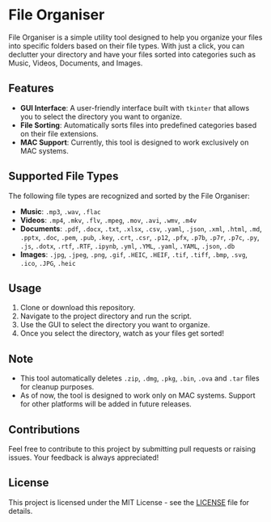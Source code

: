 # File Organiser

File Organiser is a simple utility tool designed to help you organize your files into specific folders based on their file types. With just a click, you can declutter your directory and have your files sorted into categories such as Music, Videos, Documents, and Images.

## Features

- **GUI Interface**: A user-friendly interface built with `tkinter` that allows you to select the directory you want to organize.
- **File Sorting**: Automatically sorts files into predefined categories based on their file extensions.
- **MAC Support**: Currently, this tool is designed to work exclusively on MAC systems.

## Supported File Types

The following file types are recognized and sorted by the File Organiser:

- **Music**: `.mp3`, `.wav`, `.flac`
- **Videos**: `.mp4`, `.mkv`, `.flv`, `.mpeg`, `.mov`, `.avi`, `.wmv`, `.m4v`
- **Documents**: `.pdf`, `.docx`, `.txt`, `.xlsx`, `.csv`, `.yaml`, `.json`, `.xml`, `.html`, `.md`, `.pptx`, `.doc`, `.pem`, `.pub`, `.key`, `.crt`, `.csr`, `.p12`, `.pfx`, `.p7b`, `.p7r`, `.p7c`, `.py`, `.js`, `.dotx`, `.rtf`, `.RTF`, `.ipynb`, `.yml`, `.YML`, `.yaml`, `.YAML`, `.json`, `.db`
- **Images**: `.jpg`, `.jpeg`, `.png`, `.gif`, `.HEIC`, `.HEIF`, `.tif`, `.tiff`, `.bmp`, `.svg`, `.ico`, `.JPG`, `.heic`

## Usage

1. Clone or download this repository.
2. Navigate to the project directory and run the script.
3. Use the GUI to select the directory you want to organize.
4. Once you select the directory, watch as your files get sorted!

## Note

- This tool automatically deletes `.zip`, `.dmg`, `.pkg`, `.bin`, `.ova` and `.tar` files for cleanup purposes.
- As of now, the tool is designed to work only on MAC systems. Support for other platforms will be added in future releases.

## Contributions

Feel free to contribute to this project by submitting pull requests or raising issues. Your feedback is always appreciated!

## License

This project is licensed under the MIT License - see the [LICENSE](LICENSE) file for details.